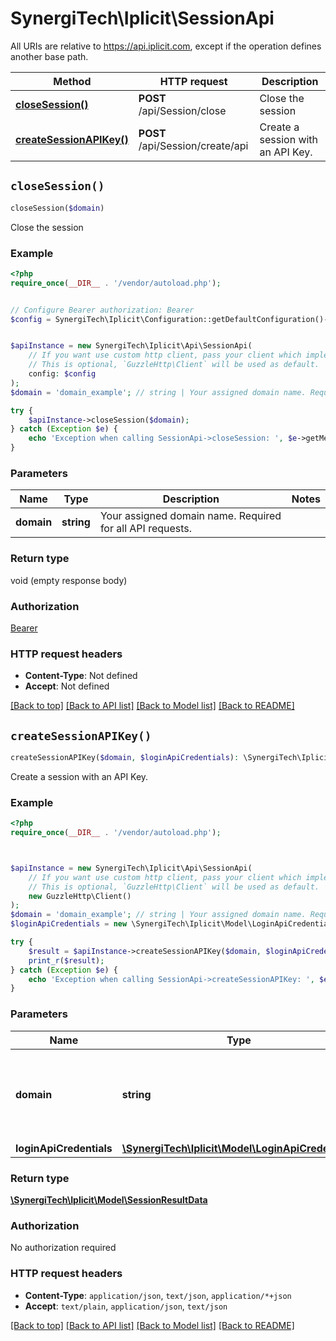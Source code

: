 # SynergiTech\Iplicit\SessionApi

All URIs are relative to https://api.iplicit.com, except if the operation defines another base path.

| Method | HTTP request | Description |
| ------------- | ------------- | ------------- |
| [**closeSession()**](SessionApi.md#closeSession) | **POST** /api/Session/close | Close the session |
| [**createSessionAPIKey()**](SessionApi.md#createSessionAPIKey) | **POST** /api/Session/create/api | Create a session with an API Key. |


## `closeSession()`

```php
closeSession($domain)
```

Close the session

### Example

```php
<?php
require_once(__DIR__ . '/vendor/autoload.php');


// Configure Bearer authorization: Bearer
$config = SynergiTech\Iplicit\Configuration::getDefaultConfiguration()->setAccessToken('YOUR_ACCESS_TOKEN');


$apiInstance = new SynergiTech\Iplicit\Api\SessionApi(
    // If you want use custom http client, pass your client which implements `GuzzleHttp\ClientInterface`.
    // This is optional, `GuzzleHttp\Client` will be used as default.
    config: $config
);
$domain = 'domain_example'; // string | Your assigned domain name. Required for all API requests.

try {
    $apiInstance->closeSession($domain);
} catch (Exception $e) {
    echo 'Exception when calling SessionApi->closeSession: ', $e->getMessage(), PHP_EOL;
}
```

### Parameters

| Name | Type | Description  | Notes |
| ------------- | ------------- | ------------- | ------------- |
| **domain** | **string**| Your assigned domain name. Required for all API requests. | |

### Return type

void (empty response body)

### Authorization

[Bearer](../../README.md#Bearer)

### HTTP request headers

- **Content-Type**: Not defined
- **Accept**: Not defined

[[Back to top]](#) [[Back to API list]](../../README.md#endpoints)
[[Back to Model list]](../../README.md#models)
[[Back to README]](../../README.md)

## `createSessionAPIKey()`

```php
createSessionAPIKey($domain, $loginApiCredentials): \SynergiTech\Iplicit\Model\SessionResultData
```

Create a session with an API Key.

### Example

```php
<?php
require_once(__DIR__ . '/vendor/autoload.php');



$apiInstance = new SynergiTech\Iplicit\Api\SessionApi(
    // If you want use custom http client, pass your client which implements `GuzzleHttp\ClientInterface`.
    // This is optional, `GuzzleHttp\Client` will be used as default.
    new GuzzleHttp\Client()
);
$domain = 'domain_example'; // string | Your assigned domain name. Required for all API requests.
$loginApiCredentials = new \SynergiTech\Iplicit\Model\LoginApiCredentials(); // \SynergiTech\Iplicit\Model\LoginApiCredentials

try {
    $result = $apiInstance->createSessionAPIKey($domain, $loginApiCredentials);
    print_r($result);
} catch (Exception $e) {
    echo 'Exception when calling SessionApi->createSessionAPIKey: ', $e->getMessage(), PHP_EOL;
}
```

### Parameters

| Name | Type | Description  | Notes |
| ------------- | ------------- | ------------- | ------------- |
| **domain** | **string**| Your assigned domain name. Required for all API requests. | |
| **loginApiCredentials** | [**\SynergiTech\Iplicit\Model\LoginApiCredentials**](../Model/LoginApiCredentials.md)|  | [optional] |

### Return type

[**\SynergiTech\Iplicit\Model\SessionResultData**](../Model/SessionResultData.md)

### Authorization

No authorization required

### HTTP request headers

- **Content-Type**: `application/json`, `text/json`, `application/*+json`
- **Accept**: `text/plain`, `application/json`, `text/json`

[[Back to top]](#) [[Back to API list]](../../README.md#endpoints)
[[Back to Model list]](../../README.md#models)
[[Back to README]](../../README.md)
